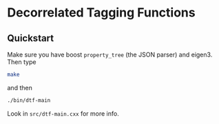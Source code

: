Decorrelated Tagging Functions
==============================

Quickstart
----------

Make sure you have boost `property_tree` (the JSON parser) and
eigen3. Then type

```bash
make
```

and then

```bash
./bin/dtf-main
```

Look in `src/dtf-main.cxx` for more info.
